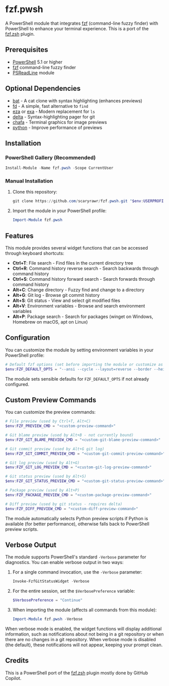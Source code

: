 # fzf.pwsh

A PowerShell module that integrates [fzf](https://github.com/junegunn/fzf) (command-line fuzzy finder) with PowerShell to enhance your terminal experience. This is a port of the [fzf.zsh](https://github.com/scaryrawr/fzf.zsh) plugin.

## Prerequisites

- [PowerShell](https://github.com/PowerShell/PowerShell) 5.1 or higher
- [fzf](https://github.com/junegunn/fzf) command-line fuzzy finder
- [PSReadLine](https://github.com/PowerShell/PSReadLine) module

## Optional Dependencies

- [bat](https://github.com/sharkdp/bat) - A cat clone with syntax highlighting (enhances previews)
- [fd](https://github.com/sharkdp/fd) - A simple, fast alternative to `find`
- [eza](https://github.com/eza-community/eza) or [exa](https://github.com/ogham/exa) - Modern replacement for `ls`
- [delta](https://github.com/dandavison/delta) - Syntax-highlighting pager for git
- [chafa](https://github.com/hpjansson/chafa) - Terminal graphics for image previews
- [python](https://www.python.org/) - Improve performance of previews

## Installation

### PowerShell Gallery (Recommended)

```powershell
Install-Module -Name fzf.pwsh -Scope CurrentUser
```

### Manual Installation

1. Clone this repository:

   ```powershell
   git clone https://github.com/scaryrawr/fzf.pwsh.git "$env:USERPROFILE\Documents\PowerShell\Modules\fzf.pwsh"
   ```

2. Import the module in your PowerShell profile:

   ```powershell
   Import-Module fzf.pwsh
   ```

## Features

This module provides several widget functions that can be accessed through keyboard shortcuts:

- **Ctrl+T**: File search - Find files in the current directory tree
- **Ctrl+R**: Command history reverse search - Search backwards through command history
- **Ctrl+S**: Command history forward search - Search forwards through command history
- **Alt+C**: Change directory - Fuzzy find and change to a directory
- **Alt+G**: Git log - Browse git commit history
- **Alt+S**: Git status - View and select git modified files
- **Alt+V**: Environment variables - Browse and search environment variables
- **Alt+P**: Package search - Search for packages (winget on Windows, Homebrew on macOS, apt on Linux)

## Configuration

You can customize the module by setting environment variables in your PowerShell profile:

```powershell
# Default fzf options (set before importing the module or customize as needed)
$env:FZF_DEFAULT_OPTS = "--ansi --cycle --layout=reverse --border --height=90% --preview-window=wrap"
```

The module sets sensible defaults for `FZF_DEFAULT_OPTS` if not already configured.

## Custom Preview Commands

You can customize the preview commands:

```powershell
# File preview (used by Ctrl+T, Alt+C)
$env:FZF_PREVIEW_CMD = "<custom-preview-command>"

# Git blame preview (used by Alt+B - not currently bound)
$env:FZF_GIT_BLAME_PREVIEW_CMD = "<custom-git-blame-preview-command>"

# Git commit preview (used by Alt+G git log)
$env:FZF_GIT_COMMIT_PREVIEW_CMD = "<custom-git-commit-preview-command>"

# Git log preview (used by Alt+G)
$env:FZF_GIT_LOG_PREVIEW_CMD = "<custom-git-log-preview-command>"

# Git status preview (used by Alt+S)
$env:FZF_GIT_STATUS_PREVIEW_CMD = "<custom-git-status-preview-command>"

# Package preview (used by Alt+P)
$env:FZF_PACKAGE_PREVIEW_CMD = "<custom-package-preview-command>"

# Diff preview (used by git status - requires delta)
$env:FZF_DIFF_PREVIEW_CMD = "<custom-diff-preview-command>"
```

The module automatically selects Python preview scripts if Python is available (for better performance), otherwise falls back to PowerShell preview scripts.

## Verbose Output

The module supports PowerShell's standard `-Verbose` parameter for diagnostics. You can enable verbose output in two ways:

1. For a single command invocation, use the `-Verbose` parameter:

   ```powershell
   Invoke-FzfGitStatusWidget -Verbose
   ```

2. For the entire session, set the `$VerbosePreference` variable:

   ```powershell
   $VerbosePreference = "Continue"
   ```

3. When importing the module (affects all commands from this module):

   ```powershell
   Import-Module fzf.pwsh -Verbose
   ```

When verbose mode is enabled, the widget functions will display additional information, such as notifications about not being in a git repository or when there are no changes in a git repository. When verbose mode is disabled (the default), these notifications will not appear, keeping your prompt clean.

## Credits

This is a PowerShell port of the [fzf.zsh](https://github.com/scaryrawr/fzf.zsh) plugin mostly done by GitHub Copilot.

